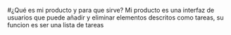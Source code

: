 #¿Qué es mi producto y para que sirve?
Mi producto es una interfaz de usuarios que puede añadir y eliminar elementos descritos como tareas, su funcion es ser una lista de tareas 

